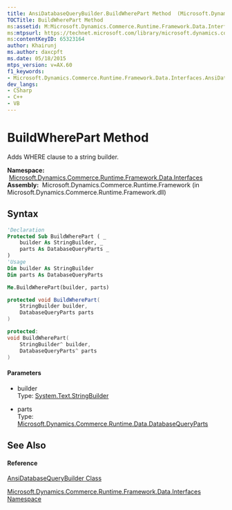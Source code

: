 ```yaml
---
title: AnsiDatabaseQueryBuilder.BuildWherePart Method  (Microsoft.Dynamics.Commerce.Runtime.Framework.Data.Interfaces)
TOCTitle: BuildWherePart Method
ms:assetid: M:Microsoft.Dynamics.Commerce.Runtime.Framework.Data.Interfaces.AnsiDatabaseQueryBuilder.BuildWherePart(System.Text.StringBuilder,Microsoft.Dynamics.Commerce.Runtime.Data.DatabaseQueryParts)
ms:mtpsurl: https://technet.microsoft.com/library/microsoft.dynamics.commerce.runtime.framework.data.interfaces.ansidatabasequerybuilder.buildwherepart(v=AX.60)
ms:contentKeyID: 65323164
author: Khairunj
ms.author: daxcpft
ms.date: 05/18/2015
mtps_version: v=AX.60
f1_keywords:
- Microsoft.Dynamics.Commerce.Runtime.Framework.Data.Interfaces.AnsiDatabaseQueryBuilder.BuildWherePart
dev_langs:
- CSharp
- C++
- VB
---
```


# BuildWherePart Method

Adds WHERE clause to a string builder.

**Namespace:**  [Microsoft.Dynamics.Commerce.Runtime.Framework.Data.Interfaces](microsoft-dynamics-commerce-runtime-framework-data-interfaces-namespace.md)  
**Assembly:**  Microsoft.Dynamics.Commerce.Runtime.Framework (in Microsoft.Dynamics.Commerce.Runtime.Framework.dll)

## Syntax

``` vb
'Declaration
Protected Sub BuildWherePart ( _
    builder As StringBuilder, _
    parts As DatabaseQueryParts _
)
'Usage
Dim builder As StringBuilder
Dim parts As DatabaseQueryParts

Me.BuildWherePart(builder, parts)
```

``` csharp
protected void BuildWherePart(
    StringBuilder builder,
    DatabaseQueryParts parts
)
```

``` c++
protected:
void BuildWherePart(
    StringBuilder^ builder, 
    DatabaseQueryParts^ parts
)
```

#### Parameters

  - builder  
    Type: [System.Text.StringBuilder](https://technet.microsoft.com/library/y9sxk6fy\(v=ax.60\))  

<!-- end list -->

  - parts  
    Type: [Microsoft.Dynamics.Commerce.Runtime.Data.DatabaseQueryParts](databasequeryparts-class-microsoft-dynamics-commerce-runtime-data.md)  

## See Also

#### Reference

[AnsiDatabaseQueryBuilder Class](ansidatabasequerybuilder-class-microsoft-dynamics-commerce-runtime-framework-data-interfaces.md)

[Microsoft.Dynamics.Commerce.Runtime.Framework.Data.Interfaces Namespace](microsoft-dynamics-commerce-runtime-framework-data-interfaces-namespace.md)

